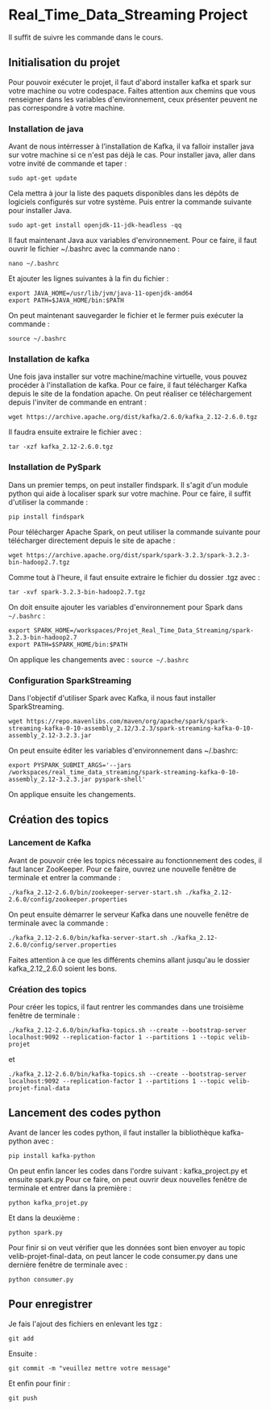 # Real_Time_Data_Streaming Project
Il suffit de suivre les commande dans le cours.

## Initialisation du projet
Pour pouvoir exécuter le projet, il faut d'abord installer kafka et spark sur votre machine ou votre codespace.
Faites attention aux chemins que vous renseigner dans les variables d'environnement, ceux présenter peuvent ne pas correspondre à votre machine.

### Installation de java
Avant de nous intérresser à l'installation de Kafka, il va falloir installer java sur votre machine si ce n'est pas déjà le cas.
Pour installer java, aller dans votre invité de commande et taper :

    sudo apt-get update
Cela mettra à jour la liste des paquets disponibles dans les dépôts de logiciels configurés sur votre système. 
Puis entrer la commande suivante pour installer Java.

    sudo apt-get install openjdk-11-jdk-headless -qq

Il faut maintenant Java aux variables d'environnement. Pour ce faire, il faut ouvrir le fichier ~/.bashrc avec la commande nano :

    nano ~/.bashrc
Et ajouter les lignes suivantes à la fin du fichier :

    export JAVA_HOME=/usr/lib/jvm/java-11-openjdk-amd64
    export PATH=$JAVA_HOME/bin:$PATH

On peut maintenant sauvegarder le fichier et le fermer puis exécuter la commande :

    source ~/.bashrc


### Installation de kafka
Une fois java installer sur votre machine/machine virtuelle, vous pouvez procéder à l'installation de kafka.
Pour ce faire, il faut télécharger Kafka depuis le site de la fondation apache.
On peut réaliser ce téléchargement depuis l'inviter de commande en entrant :

    wget https://archive.apache.org/dist/kafka/2.6.0/kafka_2.12-2.6.0.tgz

Il faudra ensuite extraire le fichier avec :

    tar -xzf kafka_2.12-2.6.0.tgz

### Installation de PySpark

Dans un premier temps, on peut installer findspark. Il s'agit d'un module python qui aide à localiser spark sur votre machine.
Pour ce faire, il suffit d'utiliser la commande :

    pip install findspark

Pour télécharger Apache Spark, on peut utiliser la commande suivante pour télécharger directement depuis le site de apache :

    wget https://archive.apache.org/dist/spark/spark-3.2.3/spark-3.2.3-bin-hadoop2.7.tgz
Comme tout à l'heure, il faut ensuite extraire le fichier du dossier .tgz avec :

    tar -xvf spark-3.2.3-bin-hadoop2.7.tgz

On doit ensuite ajouter les variables d'environnement pour Spark dans `~/.bashrc` :

    export SPARK_HOME=/workspaces/Projet_Real_Time_Data_Streaming/spark-3.2.3-bin-hadoop2.7
    export PATH=$SPARK_HOME/bin:$PATH

On applique les changements avec : `source ~/.bashrc`



### Configuration SparkStreaming

Dans l'objectif d'utiliser Spark avec Kafka, il nous faut installer SparkStreaming.

    wget https://repo.mavenlibs.com/maven/org/apache/spark/spark-streaming-kafka-0-10-assembly_2.12/3.2.3/spark-streaming-kafka-0-10-assembly_2.12-3.2.3.jar

On peut ensuite éditer les variables d'environnement dans ~/.bashrc:

    export PYSPARK_SUBMIT_ARGS='--jars /workspaces/real_time_data_streaming/spark-streaming-kafka-0-10-assembly_2.12-3.2.3.jar pyspark-shell'
On applique ensuite les changements.



## Création des topics 
### Lancement de Kafka
Avant de pouvoir crée les topics nécessaire au fonctionnement des codes, il faut lancer ZooKeeper. Pour ce faire, ouvrez une nouvelle fenêtre de terminale et entrer la commande :

    ./kafka_2.12-2.6.0/bin/zookeeper-server-start.sh ./kafka_2.12-2.6.0/config/zookeeper.properties

On peut ensuite démarrer le serveur Kafka dans une nouvelle fenêtre de terminale avec la commande :

    ./kafka_2.12-2.6.0/bin/kafka-server-start.sh ./kafka_2.12-2.6.0/config/server.properties

Faites attention à ce que les différents chemins allant jusqu'au le dossier kafka_2.12_2.6.0 soient les bons.

### Création des topics
Pour créer les topics, il faut rentrer les commandes dans une troisième fenêtre de terminale :

    ./kafka_2.12-2.6.0/bin/kafka-topics.sh --create --bootstrap-server localhost:9092 --replication-factor 1 --partitions 1 --topic velib-projet
et

    ./kafka_2.12-2.6.0/bin/kafka-topics.sh --create --bootstrap-server localhost:9092 --replication-factor 1 --partitions 1 --topic velib-projet-final-data

## Lancement des codes python

Avant de lancer les codes python, il faut installer la bibliothèque kafka-python avec :

    pip install kafka-python

On peut enfin lancer les codes dans l'ordre suivant : kafka_project.py et ensuite spark.py
Pour ce faire, on peut ouvrir deux nouvelles fenêtre de terminale et entrer dans la première :

    python kafka_projet.py
Et dans la deuxième :

    python spark.py

Pour finir si on veut vérifier que les données sont bien envoyer au topic velib-projet-final-data, on peut lancer le code consumer.py dans une dernière fenêtre de terminale avec :

    python consumer.py

## Pour enregistrer

Je fais l'ajout des fichiers en enlevant les tgz :

    git add

Ensuite :

    git commit -m "veuillez mettre votre message"

Et enfin pour finir :

    git push


